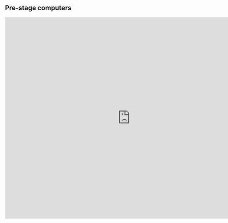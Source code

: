 ## Pre-stage computers

<p>
<iframe width="820" height="662" title="Euler Line Demo"
 src="https://edxinteractivepage.blob.core.windows.net/edxpages/aaa06226-3d80-47fd-8e7b-2683ec72d866.html"
 frameborder="0" marginwidth="0" marginheight="0" scrolling="no">
</iframe>
</p>